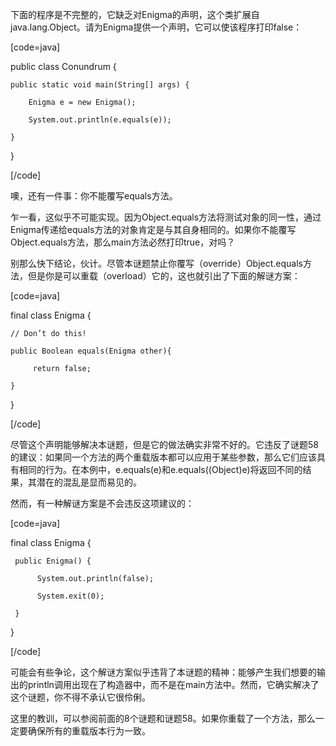 下面的程序是不完整的，它缺乏对Enigma的声明，这个类扩展自java.lang.Object。请为Enigma提供一个声明，它可以使该程序打印false： 
[code=java]
public class Conundrum {
    public static void main(String[] args) {
        Enigma e = new Enigma();
        System.out.println(e.equals(e));
    }
}
[/code]
噢，还有一件事：你不能覆写equals方法。 
乍一看，这似乎不可能实现。因为Object.equals方法将测试对象的同一性，通过Enigma传递给equals方法的对象肯定是与其自身相同的。如果你不能覆写Object.equals方法，那么main方法必然打印true，对吗？ 
别那么快下结论，伙计。尽管本谜题禁止你覆写（override）Object.equals方法，但是你是可以重载（overload）它的，这也就引出了下面的解谜方案：
[code=java] 
final class Enigma {
    // Don’t do this!
    public Boolean equals(Enigma other){
         return false;
    }
}
[/code]
尽管这个声明能够解决本谜题，但是它的做法确实非常不好的。它违反了谜题58的建议：如果同一个方法的两个重载版本都可以应用于某些参数，那么它们应该具有相同的行为。在本例中，e.equals(e)和e.equals((Object)e)将返回不同的结果，其潜在的混乱是显而易见的。 
然而，有一种解谜方案是不会违反这项建议的： 
[code=java]
final class Enigma {
     public Enigma() {
          System.out.println(false);
          System.exit(0);
     }
}
[/code]
可能会有些争论，这个解谜方案似乎违背了本谜题的精神：能够产生我们想要的输出的println调用出现在了构造器中，而不是在main方法中。然而，它确实解决了这个谜题，你不得不承认它很伶俐。 
这里的教训，可以参阅前面的8个谜题和谜题58。如果你重载了一个方法，那么一定要确保所有的重载版本行为一致。